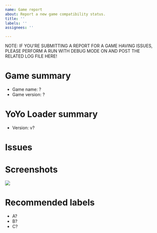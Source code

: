 ```yaml
---
name: Game report
about: Report a new game compatibility status.
title: ''
labels: ''
assignees: ''

---
```


<!-- Please use the game's name followed by the game id reported by the loader in parhentesis for issue Title. Eg. AM2R [AM2R] -->

NOTE: IF YOU'RE SUBMITTING A REPORT FOR A GAME HAVING ISSUES, PLEASE PERFORM A RUN WITH DEBUG MODE ON AND POST THE RELATED LOG FILE HERE!

# Game summary
- Game name: ?
- Game version: ?

# YoYo Loader summary
- Version: v?

# Issues
<!-- Summary of problems -->

# Screenshots
![](https://?)

# Recommended labels
<!-- See https://github.com/Rinnegatamante/YoYo-Loader-Vita-Compatibility/labels -->
- A?
- B?
- C?
